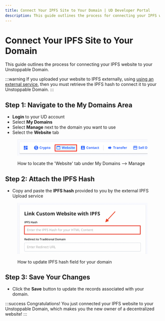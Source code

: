 ```yaml
---
title: Connect Your IPFS Site to Your Domain | UD Developer Portal
description: This guide outlines the process for connecting your IPFS website to your Unstoppable Domain.
---
```


# Connect Your IPFS Site to Your Domain

This guide outlines the process for connecting your IPFS website to your Unstoppable Domain.

:::warning
If you uploaded your website to IPFS externally, using [using an external service](upload-ipfs.md#option-2-manually-upload-your-website-to-ipfs), then you must retrieve the IPFS hash to connect it to your Unstoppable Domain.
:::

## Step 1: Navigate to the My Domains Area

* **Login** to your UD account
* Select **My Domains**
* Select **Manage** next to the domain you want to use
* Select the **Website** tab

<figure>

![How to locate the 'Website' tab under My Domains --> Manage](/images/website-tab-manage-domains.png '#width=60%;')
	
<figcaption>How to locate the 'Website' tab under My Domains --> Manage</figcaption>
</figure>

## Step 2: Attach the IPFS Hash

* Copy and paste the **IPFS hash** provided to you by the external IPFS Upload service

<figure>

![How to update IPFS hash field for your domain](/images/add-ipfs-hash-mydomains.png '#width=60%;')
	
<figcaption>How to update IPFS hash field for your domain</figcaption>
</figure>

## Step 3: Save Your Changes

* Click the **Save** button to update the records associated with  your domain.

:::success Congratulations!
You just connected your IPFS website to your Unstoppable Domain, which makes you the new owner of a decentralized website!
:::